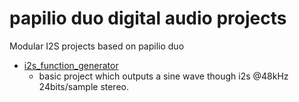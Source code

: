 # papilio duo digital audio projects
Modular I2S projects based on papilio duo
* [i2s_function_generator](https://github.com/newdigate/papilio_duo_i2s/tree/master/i2s_function_generator "i2s_function_generator") 
  * basic project which outputs a sine wave though i2s @48kHz 24bits/sample stereo. 
